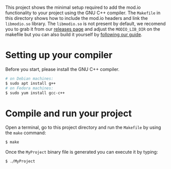 This project shows the minimal setup required to add the mod.io functionality to your project using the GNU C++ compiler. The `Makefile` in this directory shows how to include the mod.io headers and link the `libmodio.so` library. The `libmodio.so` is not present by default, we recomend you to grab it from our [releases page](https://github.com/DBolical/modioSDK/releases) and adjust the `MODIO_LIB_DIR` on the makefile but you can also build it yourself by [following our guide](https://github.com/DBolical/modioSDK/wiki/Building).

# Setting up your compiler

Before you start, please install the GNU C++ compiler.

```bash
# on Debian machines:
$ sudo apt install g++
# on Fedora machines:
$ sudo yum install gcc-c++
```


# Compile and run your project

Open a terminal, go to this project directory and run the `Makefile` by using the `make` command:

```bash
$ make
```

Once the `MyProject` binary file is generated you can execute it by typing:

```bash
$ ./MyProject
```

